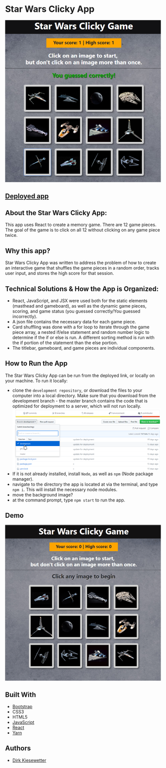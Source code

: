 # Star Wars Clicky App

![Star Wars Clicky Game](./src/assets/images/react-clicky-game.png)

## [Deployed app](https://dirk-kiesewetter.github.io/react-clicky-game/)

## About the Star Wars Clicky App:

This app uses React to create a memory game. There are 12 game pieces. The goal of the game is to click on all 12 without clicking on any game piece twice. 

## Why this app?

Star Wars Clicky App was written to address the problem of how to create an interactive game that shuffles the game pieces in a random order, tracks user input, and stores the high score for that session. 

## Technical Solutions & How the App is Organized:

- React, JavaScript, and JSX were used both for the static elements (masthead and gameboard), as well as the dynamic game pieces, scoring, and game status (you guessed correctly/You guessed incorrectly).
- A json file contains the necessary data for each game piece.
- Card shuffling was done with a for loop to iterate through the game piece array, a nested if/else statement and random number logic to determine if the if or else is run. A different sorting method is run with the if portion of the statement than the else portion.
- The titlebar, gameboard, and game pieces are individual components.

## How to Run the App
The Star Wars Clicky App can be run from the deployed link, or locally on your machine. 
To run it locally:
- clone the `development repository`, or download the files to your computer into a local directory. Make sure that you download from the development branch - the master branch contains the code that is optimized for deployment to a server, which will not run locally.
![development branch](./src/assets/images/react-clicky-game_development_branch.png)
- If it is not already installed, install `Node`, as well as `npm` (Node package manager).
- navigate to the directory the app is located at via the terminal, and type `npm i`. This will install the necessary node modules.
- move the background image?
- at the command prompt, type `npm start` to run the app.  



## Demo

![Star Wars Clicky Game demo](./src/assets/gifs/starwars_clicky_demo.gif)

## Built With

- [Bootstrap](https://getbootstrap.com/)
- CSS3 
- HTML5 
- [JavaScript](https://developer.mozilla.org/en-US/docs/Web/JavaScript) 
- [React](https://reactjs.org/) 
- [Yarn](https://yarnpkg.com/en/) 


## Authors

- [Dirk Kiesewetter](https://github.com/dirk-kiesewetter)

